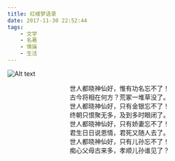 ```yaml
---
title: 红楼梦语录
date: 2017-11-30 22:52:44
tags:
	- 文学
	- 名著
	- 情操
	- 生活
---
```


![Alt text](/images/red-dream.jpg)

<center>世人都晓神仙好，惟有功名忘不了！</center>
<center>古今将相在何方？荒冢一堆草没了。</center>
<center>世人都晓神仙好，只有金银忘不了！</center>
<center>终朝只恨聚无多，及到多时眼闭了。</center><!-- more -->
<center>世人都晓神仙好，只有娇妻忘不了！</center>
<center>君生日日说恩情，君死又随人去了。</center>
<center>世人都晓神仙好，只有儿孙忘不了！</center>
<center>痴心父母古来多，孝顺儿孙谁见了？</center>


